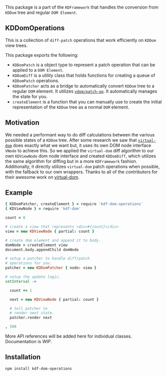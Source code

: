 This package is a part of the `KDFramework` that handles the conversion from `KDDom` tree and regular `DOM Element`.

## KDDomOperations
This is a collection of `diff-patch` operations that work efficiently on `KDDom` view trees.

This package exports the following:
- `KDDomPatch` is a object type to represent a patch operation that can be applied to a `DOM Element`.
- `KDDomDiff` is a utility class that holds functions for creating a queue of  `KDDomPatch` operations.
- `KDDomPatcher` acts as a bridge to automatically convert `KDDom` tree to a regular `DOM` element. It utilizes [`vdom/patch-op`](https://github.com/Matt-Esch/vdom). It automatically manages the state for you.
- `createElement` is a function that you can manually use to create the initial representation of the `KDDom` tree as a normal `DOM` element.

## Motivation
We needed a performant way to do diff calculations between the various possible states of a `KDDom` tree. After some research we saw that
[`virtual-dom`](https://github.com/Matt-Esch/virtual-dom) does exactly what we want but, it uses its own DOM node interface `VNode` to achieve this. So we applied the `virtual-dom` diff algorithm to our own `KDViewNode` dom node interface and created `KDDomDiff`, which utilizes the same algorithm for diffing but in a more `KDFramework` fashion. Additionally, it directly utilizes `virtual-dom` patch operations when possible, with the fallback to our own wrappers. Thanks to all of the contributors for their awesome work on [virtual-dom](https://github.com/Matt-Esch/virtual-dom).


## Example
```coffee
{ KDDomPatcher, createElement } = require 'kdf-dom-operations'
{ KDViewNode } = require 'kdf-dom'

count = 0

# create a view that represents <div>#{count}</div>
view = new KDViewNode { partial: count }

# create dom element and append it to body.
domNode = createElement view
document.body.appendChild domNode

# setup a patcher to handle diff/patch
# operations for you.
patcher = new KDDomPatcher { node: view }

# setup the update logic.
setInterval ->

  count += 1

  next = new KDViewNode { partial: count }

  # tell patcher to
  # render next state.
  patcher.render next

, 500
```

More API references will be added here for individual classes. Documentation is *WIP*.

## Installation

```
npm install kdf-dom-operations
```


